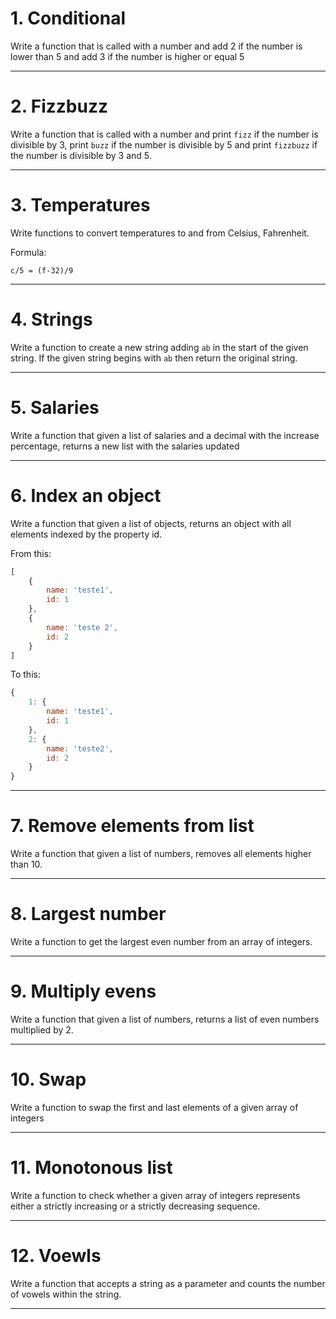 # 1. Conditional

Write a function that is called with a number and add 2 if the number is lower than 5 and add 3 if the number is higher or equal 5

---

# 2. Fizzbuzz

Write a function that is called with a number and print `fizz` if the number is divisible by 3, print `buzz` if the number is divisible by 5 and print `fizzbuzz` if the number is divisible by 3 and 5.

---

# 3. Temperatures

Write functions to convert temperatures to and from Celsius, Fahrenheit.

Formula:
```
c/5 = (f-32)/9
```

---

# 4. Strings

Write a function to create a new string adding `ab` in the start of the given string. If the given string begins with `ab` then return the original string.

---

# 5. Salaries

Write a function that given a list of salaries and a decimal with the increase percentage, returns a new list with the salaries updated

---

# 6. Index an object

Write a function that given a list of objects, returns an object with all elements indexed by the property id.

From this:

```js
[
    {
        name: 'teste1',
        id: 1
    },
    {
        name: 'teste 2',
        id: 2
    }
]
```

To this:

```js
{
    1: {
        name: 'teste1',
        id: 1
    },
    2: {
        name: 'teste2',
        id: 2
    }
}
```

---

# 7. Remove elements from list

Write a function that given a list of numbers, removes all elements higher than 10.

---

# 8. Largest number

Write a function to get the largest even number from an array of integers.

---

# 9. Multiply evens

Write a function that given a list of numbers, returns a list of even numbers multiplied by 2.

---

# 10. Swap

Write a function to swap the first and last elements of a given array of integers

---

# 11. Monotonous list

Write a function to check whether a given array of integers represents either a strictly increasing or a strictly decreasing sequence.

---

# 12. Voewls

Write a function that accepts a string as a parameter and counts the number of vowels within the string.

---